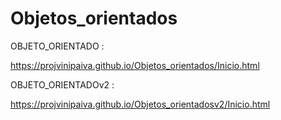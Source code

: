 # Objetos_orientados

OBJETO_ORIENTADO :

https://projvinipaiva.github.io/Objetos_orientados/Inicio.html

OBJETO_ORIENTADOv2 :

https://projvinipaiva.github.io/Objetos_orientadosv2/Inicio.html
